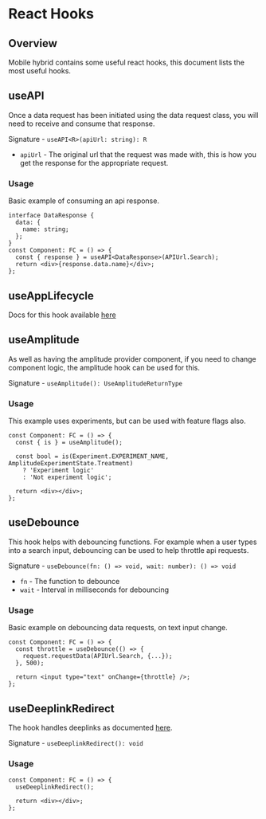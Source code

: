 # React Hooks

## Overview

Mobile hybrid contains some useful react hooks, this document lists the most useful hooks.

## useAPI

Once a data request has been initiated using the data request class, you will need to receive and consume that response.

Signature - `useAPI<R>(apiUrl: string): R`

- `apiUrl` - The original url that the request was made with, this is how you get the response for the appropriate request.

### Usage

Basic example of consuming an api response.

```tsx
interface DataResponse {
  data: {
    name: string;
  };
}
const Component: FC = () => {
  const { response } = useAPI<DataResponse>(APIUrl.Search);
  return <div>{response.data.name}</div>;
};
```

## useAppLifecycle

Docs for this hook available [here](./AppLifecycleEvents.md)

## useAmplitude

As well as having the amplitude provider component, if you need to change component logic, the amplitude hook can be used for this.

Signature - `useAmplitude(): UseAmplitudeReturnType`

### Usage

This example uses experiments, but can be used with feature flags also.

```tsx
const Component: FC = () => {
  const { is } = useAmplitude();

  const bool = is(Experiment.EXPERIMENT_NAME, AmplitudeExperimentState.Treatment)
    ? 'Experiment logic'
    : 'Not experiment logic';

  return <div></div>;
};
```

## useDebounce

This hook helps with debouncing functions. For example when a user types into a search input, debouncing can be used to help throttle api requests.

Signature - `useDebounce(fn: () => void, wait: number): () => void`

- `fn` - The function to debounce
- `wait` - Interval in milliseconds for debouncing

### Usage

Basic example on debouncing data requests, on text input change.

```tsx
const Component: FC = () => {
  const throttle = useDebounce(() => {
    request.requestData(APIUrl.Search, {...});
  }, 500);

  return <input type="text" onChange={throttle} />;
};
```

## useDeeplinkRedirect

The hook handles deeplinks as documented [here](./Deeplinks.md).

Signature - `useDeeplinkRedirect(): void`

### Usage

```tsx
const Component: FC = () => {
  useDeeplinkRedirect();

  return <div></div>;
};
```
